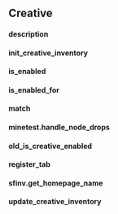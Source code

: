 Creative 
------
#### description
#### init_creative_inventory
#### is_enabled
#### is_enabled_for
#### match
#### minetest.handle_node_drops
#### old_is_creative_enabled
#### register_tab
#### sfinv.get_homepage_name
#### update_creative_inventory
